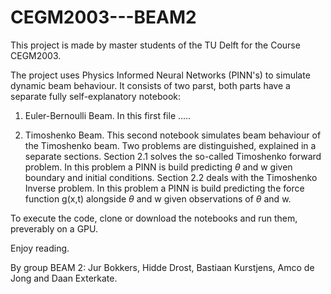 # CEGM2003---BEAM2
This project is made by master students of the TU Delft for the Course CEGM2003. 

The project uses Physics Informed Neural Networks (PINN's) to simulate dynamic beam behaviour. It consists of two parst, both parts have a separate fully self-explanatory notebook:

1. Euler-Bernoulli Beam.
In this first file .....

2. Timoshenko Beam.
This second notebook simulates beam behaviour of the Timoshenko beam. Two problems are distinguished, explained in a separate sections. Section 2.1 solves the so-called Timoshenko forward problem. In this problem a PINN is build predicting $\theta$ and w given boundary and initial conditions. Section 2.2 deals with the Timoshenko Inverse problem. In this problem a PINN is build predicting the force function g(x,t) alongside $\theta$ and w given observations of $\theta$ and w.

To execute the code, clone or download the notebooks and run them, preverably on a GPU.

Enjoy reading.

By group BEAM 2:
Jur Bokkers, Hidde Drost, Bastiaan Kurstjens, Amco de Jong and Daan Exterkate. 
